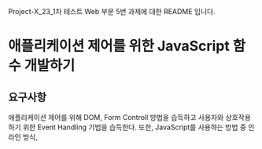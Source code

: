Project-X_23_1차 테스트 Web 부문 5번 과제에 대한 README 입니다.

# **애플리케이션 제어를 위한 JavaScript 함수 개발하기**

## 요구사항

애플리케이션 제어를 위해 DOM, Form Controll 방법을 습득하고 사용자와 상호작용하기 위한 Event Handling 기법을 습득한다. 또한, JavaScript를 사용하는 방법 중 인라인 방식, <script> 태그 내에 정의 하는 방식, 별도의 파일로 개발하는 방식의 차이와 각 방식의 장단점을 학습한다.

- 애플리케이션 제어를 위해 index.js를 개발한다.
- 애플리케이션이 시작되면 본문 하단에 1초마다 현재 시간을 출력한다.
- 애플리케이션 제목을 클릭하면 본문 하단 현재 시간 아래에 클릭 카운트를 출력한다.
- 애플리케이션 제목을 클릭하면 DevTools Console 창에 클릭 카운트가 나타나도록 한다.
- 애플리케이션의 메인메뉴 또는 사이드메뉴를 클릭하면 메뉴항목(링크)가 활성/비활성 되도록 한다.
- 애플리케이션의 메인메뉴 또는 사이드메뉴를 클릭하면 DevTools Console 창에 활성/비활성 내용을 출력한다.
- 애플리케이션의 폼 전송 버튼을 클릭할 때 마다 각 입력 항목 내용이 객체로 변환되어 배열에 저장되도록 한다.
- 애플리케이션의 폼 전송 버튼을 클릭하면 Alert 창을 이용한 전송메시지를 출력한다.
- 애플리케이션의 폼 전송 버튼을 클릭하면 DevTools Console 창에 배열에 저장된 모든 객체를 출력한다.

## 개발환경

- 언어: HTML, CSS, JavaScript
- OS: MacOS
- WAS: Nginx
- IDEs: VScode

## TestCase

- 제공된 목록의 개발도구를 사용해야 한다.
- 개발환경에서 제공된 목록의 개발도구 중 선택하여 사용한다.
- 인라인 방식과 <script> 태그 내에 작성하는 방식은 사용하지 않는다.
- 현재 시간의 출력은 "YYYY년MM월DD일, HH시MM분SS초" 형식으로 한다.
- DevTools의 Console 출력을 이용한다.

## 요구사항에 따른 문제 해결 과정

- 본문 하단에 현재 시간과 클릭 카운트 추가
    
    ```jsx
    var timeDisplay = document.createElement("p");
    var clickCountDisplay = document.createElement("p");
    document.body.appendChild(timeDisplay);
    document.body.appendChild(clickCountDisplay);
    ```
    
    appendChild로 p태그 추가 후, setInterval과 click event추가로 내부 값 변경
    
    ```jsx
    setInterval(function () {
        var now = new Date();
        var formattedTime =
          now.getFullYear() +
          "년" +
          (now.getMonth() + 1).toString().padStart(2, "0") +
          "월" +
          now.getDate().toString().padStart(2, "0") +
          "일, " +
          now.getHours().toString().padStart(2, "0") +
          "시" +
          now.getMinutes().toString().padStart(2, "0") +
          "분" +
          now.getSeconds().toString().padStart(2, "0") +
          "초";
        timeDisplay.innerText = "Current Time: " + formattedTime;
      }, 1000);
    
    document.querySelector("h1").addEventListener("click", function () {
        clickCount++;
        clickCountDisplay.innerText = "Title clicked " + clickCount + " times";
        console.log("Title clicked " + clickCount + " times");
    });
    ```
    
- 사이드 및 메인 메뉴 클릭시 활성화 비 활성화
    
    ```jsx
    var menuLinks = document.querySelectorAll("nav a, aside li a");
      menuLinks.forEach(function (link) {
        link.addEventListener("click", function (e) {
          e.preventDefault();
          this.classList.toggle("active");
          console.log(
            this.textContent +
              " is " +
              (this.classList.contains("active") ? "active" : "inactive")
          );
        });
      });
    ```
    
    각 a 태그에 click event를 추가해 active 속성을 토글로 변경 후 active일 때의 css를 추가
    
    ```jsx
    nav a.active, aside li a.active {
      color: yellow; /* Color when active */
      text-decoration: underline; /* Add underline when active */
    }
    ```
    
- 폼 전송 후 데이터 객체 저장 및 출력
    
    ```jsx
    document.querySelector("form").addEventListener("submit", function (e) {
        e.preventDefault();
        var formData = {};
        var inputs = e.target.querySelectorAll("input");
        inputs.forEach(function (input) {
          formData[input.id] = input.value;
        });
        formInputs.push(formData);
        alert("Form submitted");
        console.log(formInputs);
      });
    ```
    
    form 태그에 summit event를 추가
    
    alert창 출력 및 배열 형태를 저장해 summit할 때 console로 출력 및 배열 추가